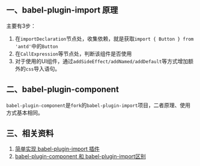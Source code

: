 ## 一、babel-plugin-import 原理

主要有3步：

1. 在`importDeclaration`节点处，收集依赖，就是获取`import { Button } from 'antd'`中的`Button`
2. 在`CallExpression`等节点处，判断该组件是否使用
3. 对于使用的UI组件，通过`addSideEffect/addNamed/addDefault`等方式增加额外的`css`导入语句。

## 二、babel-plugin-component


`babel-plugin-component`是`fork`的`babel-plugin-import`项目，二者原理、使用方式基本相同。

## 三、相关资料

1. [简单实现 babel-plugin-import 插件](https://juejin.cn/post/6905708824703795214)
2. [babel-plugin-component 和 babel-plugin-import区别](https://segmentfault.com/q/1010000022005673)

